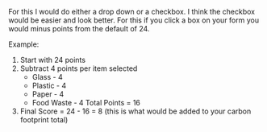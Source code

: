 For this I would do either a drop down or a checkbox. I think the checkbox would be easier and look better.
For this if you click a box on your form you would minus points from the default of 24.

Example:
1. Start with 24 points
2. Subtract 4 points per item selected
    - Glass - 4 
    - Plastic - 4
    - Paper - 4
    - Food Waste - 4
Total Points = 16
3. Final Score = 24 - 16 = 8 (this is what would be added to your carbon footprint total)